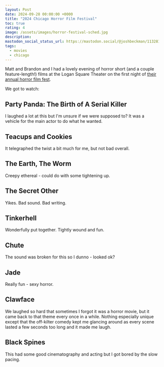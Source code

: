 ```yaml
---
layout: Post
date: 2024-09-28 00:00:00 +0000
title: "2024 Chicago Horror Film Festival"
toc: true
rating: 4
image: /assets/images/horror-festival-sched.jpg
description: 
mastodon_social_status_url: https://mastodon.social/@joshbeckman/113281555302715961
tags: 
  - movies
  - chicago
---
```


Matt and Brandon and I had a lovely evening of horror short (and a couple feature-length!) films at the Logan Square Theater on the first night of [their annual horror film fest](https://chicagohorrorfilmfest.ticketspice.com/chicago-horror-film-festival).

We got to watch:

## Party Panda: The Birth of A Serial Killer

I laughed a lot at this but I'm unsure if we were supposed to? It was a vehicle for the main actor to do what he wanted.

## Teacups and Cookies

It telegraphed the twist a bit much for me, but not bad overall.

## The Earth, The Worm

Creepy ethereal - could do with some tightening up.

## The Secret Other

Yikes. Bad sound. Bad writing.

## Tinkerhell

Wonderfully put together. Tightly wound and fun.

## Chute

The sound was broken for this so I dunno - looked ok?

## Jade

Really fun - sexy horror.

## Clawface

We laughed so hard that sometimes I forgot it was a horror movie, but it came back to that theme every once in a while. Nothing especially unique except that the off-kilter comedy kept me glancing around as every scene lasted a few seconds too long and it made me laugh.

## Black Spines

This had some good cinematography and acting but I got bored by the slow pacing.
